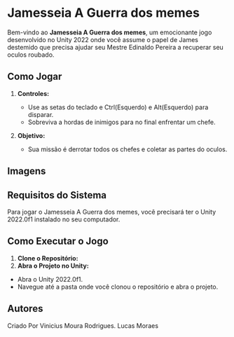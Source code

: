 # Jamesseia A Guerra dos memes

Bem-vindo ao **Jamesseia A Guerra dos memes**, um emocionante jogo desenvolvido no Unity 2022 onde você assume o papel de James destemido que precisa ajudar seu Mestre Edinaldo Pereira a recuperar seu oculos roubado.

## Como Jogar

1. **Controles:**
   - Use as setas do teclado e Ctrl(Esquerdo) e Alt(Esquerdo) para disparar.
   - Sobreviva a hordas de inimigos para no final enfrentar um chefe.

2. **Objetivo:**
   - Sua missão é derrotar todos os chefes e coletar as partes do oculos.
## Imagens

## Requisitos do Sistema

Para jogar o Jamesseia A Guerra dos memes, você precisará ter o Unity 2022.0f1 instalado no seu computador.

## Como Executar o Jogo

1. **Clone o Repositório:**
2. **Abra o Projeto no Unity:**
- Abra o Unity 2022.0f1.
- Navegue até a pasta onde você clonou o repositório e abra o projeto.

## Autores

Criado Por 
Vinicius Moura Rodrigues.
Lucas Moraes
